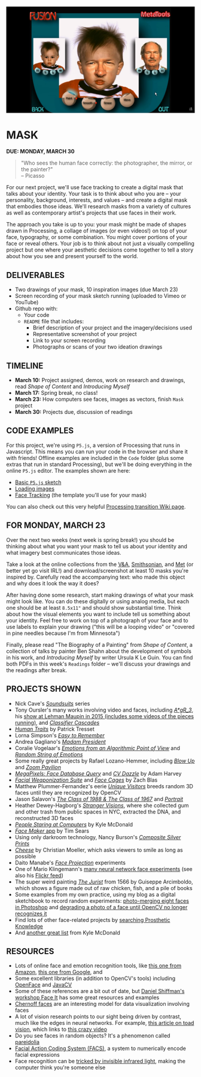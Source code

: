 ![](https://raw.githubusercontent.com/jeffThompson/CreativeProgramming2/master/Images/Week07_Mask/PowerGoo_FaceSwapPredescessor.png)

# MASK  
**DUE: MONDAY, MARCH 30**  

> "Who sees the human face correctly: the photographer, the mirror, or the painter?" <br>– Picasso

For our next project, we'll use face tracking to create a digital mask that talks about your identity. Your task is to think about who you are – your personality, background, interests, and values – and create a digital mask that embodies those ideas. We'll research masks from a variety of cultures as well as contemporary artist's projects that use faces in their work.

The approach you take is up to you: your mask might be made of shapes drawn in Processing, a collage of images (or even videos!) on top of your face, typography, or some combination. You might cover portions of your face or reveal others. Your job is to think about not just a visually compelling project but one where your aesthetic decisions come together to tell a story about how you see and present yourself to the world.


## DELIVERABLES  
* Two drawings of your mask, 10 inspiration images (due March 23)  
* Screen recording of your mask sketch running (uploaded to Vimeo or YouTube)  
* Github repo with:  
	* Your code  
	* `README` file that includes:  
		* Brief description of your project and the imagery/decisions used  
		* Representative screenshot of your project  
		* Link to your screen recording    
		* Photographs or scans of your two ideation drawings  
	

## TIMELINE  
* **March 10:** Project assigned, demos, work on research and drawings, read *Shape of Content* and *Introducing Myself*  
* **March 17:** Spring break, no class!  
* **March 23:** How computers see faces, images as vectors, finish `Mask` project  
* **March 30:** Projects due, discussion of readings  


## CODE EXAMPLES  
For this project, we're using `P5.js`, a version of Processing that runs in Javascript. This means you can run your code in the browser and share it with friends! Offline examples are included in the `Code` folder (plus some extras that run in standard Processing), but we'll be doing everything in the online `P5.js` editor. The examples shown are here:  

* [Basic `P5.js` sketch](https://editor.p5js.org/jeffThompson/sketches/--VlWqSA)  
* [Loading images](https://editor.p5js.org/jeffThompson/sketches/tHkcqxNX)  
* [Face Tracking](https://editor.p5js.org/jeffThompson/sketches/cjkwkare) (the template you'll use for your mask)  

You can also check out this very helpful [Processing transition Wiki page](https://github.com/processing/p5.js/wiki/Processing-transition).   


## FOR MONDAY, MARCH 23  
Over the next two weeks (next week is spring break!) you should be thinking about what you want your mask to tell us about your identity and what imagery best communicates those ideas. 

Take a look at the online collections from the [V&A](https://collections.vam.ac.uk/search/?q=mask), [Smithsonian](https://www.si.edu/search?edan_q=mask&), and [Met](https://www.metmuseum.org/art/collection/search#!?q=mask) (or better yet go visit IRL!) and download/screenshot at least 10 masks you're inspired by. Carefully read the accompanying text: who made this object and why does it look the way it does?

After having done some research, start making drawings of what your mask might look like. You can do these digitally or using analog media, but each one should be at least `8.5x11"` and should show substantial time. Think about how the visual elements you want to include tell us something about your identity. Feel free to work on top of a photograph of your face and to use labels to explain your drawing ("this will be a looping video" or "covered in pine needles because I'm from Minnesota")

Finally, please read "The Biography of a Painting" from *Shape of Content*, a collection of talks by painter Ben Shahn about the development of symbols in his work, and *Introducing Myself* by writer Ursula K Le Guin. You can find both PDFs in this week's `Readings` folder – we'll discuss your drawings and the readings after break.


## PROJECTS SHOWN  
* Nick Cave's [*Soundsuits*](https://art21.org/artist/nick-cave/) series  
* Tony Oursler's many works involving video and faces, including [*A\*gR_3*](https://tonyoursler.com/agr_3-madrid), his [show at Lehman Maupin in 2015 (includes some videos of the pieces running)](https://tonyoursler.com/lehmann-maupin-new-york), and [*Classifier Cascades*](https://tonyoursler.com/classifier-cascades-greece)   
* [*Human Traits*](http://patricktresset.com/new/project/human-traits-2015/) by Patrick Tresset  
* Lorna Simpson's [*Easy to Remember*](https://vimeo.com/91549843)  
* Andrea Gagliano's [*Madam President*](https://andrea-gagliano.com/madam_president.html)  
* Coralie Vogelaar's [*Emotions from an Algorithmic Point of View*](https://www.coralievogelaar.com/performance.html) and [*Random String of Emotions*](https://www.coralievogelaar.com/Random.html)  
* Some really great projects by Rafael Lozano-Hemmer, including [*Blow Up*](http://www.lozano-hemmer.com/blow_up.php) and [*Zoom Pavilion*](http://www.lozano-hemmer.com/zoom_pavilion.php)  
* [*MegaPixels: Face Database Query*](https://ahprojects.com/notebook/2017/megapixels/) and [*CV Dazzle*](https://cvdazzle.com/) by Adam Harvey
* [*Facial Weaponization Suite*](http://www.zachblas.info/works/facial-weaponization-suite/) and [*Face Cages*](http://www.zachblas.info/works/face-cages/) by Zach Blas  
* Matthew Plummer-Fernandez's eerie [*Unique Visitors*](http://unique-visitors.tumblr.com/) breeds random 3D faces until they are recognized by OpenCV  
* Jason Salavon's [*The Class of 1988 & The Class of 1967*](http://www.salavon.com/work/Class/) and [*Portrait*](http://www.salavon.com/work/Portrait/)  
* Heather Dewey-Hagborg's [*Stranger Visions*](http://deweyhagborg.com/projects/stranger-visions), where she collected gum and other trash from public spaces in NYC, extracted the DNA, and reconstructed 3D faces  
* [*People Staring at Computers*](https://vimeo.com/25958231) by Kyle McDonald  
* [*Face Maker* app](http://prostheticknowledge.tumblr.com/post/169232693186/face-maker-ios-app-by-tim-sears-for-iphone-x-lets) by Tim Sears  
* Using only darkroom technology, Nancy Burson's [*Composite Silver Prints*](http://nancyburson.com/composite-silver-prints/)  
* [*Cheese*](http://christianmoeller.com/Cheese) by Christian Moeller, which asks viewers to smile as long as possible  
* Daito Manabe's [*Face Projection*](http://www.daito.ws/en/work/face-projection.html#5) experiments  
* One of Mario Klingemann's [many neural network face experiments](https://www.youtube.com/watch?v=5h4R959O0cY&feature=youtu.be) (see also his [Flickr feed](https://www.flickr.com/photos/quasimondo/albums))  
* The super weird painting [*The Jurist*](https://www.giuseppe-arcimboldo.org/The-Jurist-1566.html) from 1566 by Guiseppe Arcimboldo, which shows a figure made out of raw chicken, fish, and a pile of books  
* Some examples from my own practice, using my blog as a digital sketchbook to record random experiments: [photo-merging eight faces in Photoshop](http://www.jeffreythompson.org/blog/2013/12/17/photomerged-faces/) and [degrading a photo of a face until OpenCV no longer recognizes it](http://www.jeffreythompson.org/blog/2012/05/22/no-longer-a-face/)  
* Find lots of other face-related projects by [searching Prosthetic Knowledge](http://prostheticknowledge.tumblr.com/tagged/face)  
* And [another great list](https://github.com/kylemcdonald/AppropriatingNewTechnologies/wiki/Faces-in-Media-Art) from Kyle McDonald  


## RESOURCES  
* Lots of online face and emotion recognition tools, like [this one from Amazon](https://console.aws.amazon.com/rekognition), [this one from Google](https://cloud.google.com/vision/docs/detecting-faces), and 
* Some excellent libraries (in addition to OpenCV's tools) including [OpenFace](https://cmusatyalab.github.io/openface) and [JavaCV](https://github.com/bytedeco/javacv)  
* Some of these references are a bit out of date, but [Daniel Shiffman's workshop Face It](https://github.com/shiffman/Face-It) has some great resources and examples  
* [Chernoff faces](https://en.wikipedia.org/wiki/Chernoff_face) are an interesting model for data visualization involving faces  
* A lot of vision research points to our sight being driven by contrast, much like the edges in neural networks. For example, [this article on toad vision](https://en.wikipedia.org/wiki/Feature_detection_%28nervous_system%29#In_toad_vision), which links to [this crazy video](https://av.tib.eu/media/15148#t=0,00:25)  
* Do you see faces in random objects? It's a phenomenon called [pareidolia](https://en.wikipedia.org/wiki/Pareidolia)  
* [Facial Action Coding System (FACS)](https://en.wikipedia.org/wiki/Facial_Action_Coding_System), a system to numerically encode facial expressions  
* Face recognition can be [tricked by invisible infrared light](https://boingboing.net/2018/03/26/the-threaten-from-infrared.html), making the computer think you're someone else  

